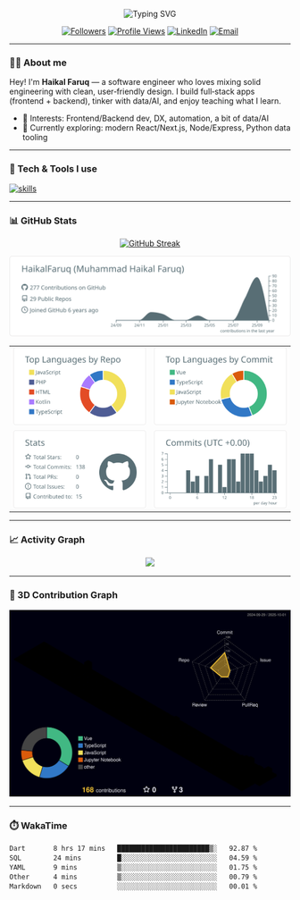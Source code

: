 <p align="center">
  <img src="https://readme-typing-svg.demolab.com?font=Inter&size=28&duration=2800&pause=600&center=true&vCenter=true&width=650&lines=Assal%C4%81mu'alaikum%2C+I'm+Haikal+Faruq+%F0%9F%91%8B;Software+Engineer+%7C+Full%E2%80%91Stack+Developer;Learning+daily+and+shipping+useful+things" alt="Typing SVG" />
</p>

<p align="center">
  <a href="https://github.com/HaikalFaruq?tab=followers"><img alt="Followers" src="https://img.shields.io/github/followers/HaikalFaruq?style=flat&label=Followers"></a>
  <a href="https://github.com/HaikalFaruq"><img alt="Profile Views" src="https://komarev.com/ghpvc/?username=HaikalFaruq&style=flat"></a>
  <a href="https://www.linkedin.com/in/muhammad-haikal-faruq-923b62336/"><img alt="LinkedIn" src="https://img.shields.io/badge/LinkedIn-0A66C2?logo=linkedin&logoColor=white"></a>
  <a href="mailto:haikalfaruq2004@gmail.com"><img alt="Email" src="https://img.shields.io/badge/Email-contact-orange"></a>
</p>

---

### 👨‍💻 About me
Hey! I'm **Haikal Faruq** — a software engineer who loves mixing solid engineering with clean, user‑friendly design. I build full‑stack apps (frontend + backend), tinker with data/AI, and enjoy teaching what I learn.

- 🧭 Interests: Frontend/Backend dev, DX, automation, a bit of data/AI
- 🌱 Currently exploring: modern React/Next.js, Node/Express, Python data tooling

---

### 🧰 Tech & Tools I use
<p>
  <a href="https://skillicons.dev">
    <img src="https://skillicons.dev/icons?i=js,ts,html,css,react,vue,tailwind,bootstrap,vite,webpack,redux,nodejs,express,python,java,go,fastapi,flask,postgres,mysql,mongodb,sequelize,git,github,linux,docker,kubernetes,nginx,vercel,netlify,aws,gcp,flutter" alt="skills"/>
  </a>
</p>

---

### 📊 GitHub Stats

<p align="center">
  <a href="https://git.io/streak-stats">
    <img
      src="https://github-readme-streak-stats-beryl-mu.vercel.app?user=HaikalFaruq&hide_border=false&date_format=j%20M%5B%20Y%5D"
      alt="GitHub Streak"
      width="700"  />
  </a>
</p>

<p align="center">
  <img src="https://raw.githubusercontent.com/HaikalFaruq/HaikalFaruq/main/profile-summary-card-output/default/0-profile-details.svg" />
</p>

<table align="center">
<tr>
  <td><img src="https://raw.githubusercontent.com/HaikalFaruq/HaikalFaruq/main/profile-summary-card-output/default/1-repos-per-language.svg" /></td>
  <td><img src="https://raw.githubusercontent.com/HaikalFaruq/HaikalFaruq/main/profile-summary-card-output/default/2-most-commit-language.svg" /></td>
</tr>
<tr>
  <td><img src="https://raw.githubusercontent.com/HaikalFaruq/HaikalFaruq/main/profile-summary-card-output/default/3-stats.svg" /></td>
  <td><img src="https://raw.githubusercontent.com/HaikalFaruq/HaikalFaruq/main/profile-summary-card-output/default/4-productive-time.svg" /></td>
</tr>
</table>



---

### 📈 Activity Graph
<p align="center">
  <img src="https://github-readme-activity-graph.vercel.app/graph?username=HaikalFaruq&radius=8&hide_border=true" />
</p>

---

### 🧱 3D Contribution Graph
<p align="center">
  <img src="./profile-3d-contrib/profile-night-rainbow.svg" alt="3D profile contributions"/>
</p>

---

### ⏱️ WakaTime
<!-- Requires WakaTime account + GitHub Action (athul/waka-readme). The block below will auto‑fill each day. -->
<!--START_SECTION:waka-->

```txt
Dart       8 hrs 17 mins   ███████████████████████▒░   92.87 %
SQL        24 mins         █░░░░░░░░░░░░░░░░░░░░░░░░   04.59 %
YAML       9 mins          ▒░░░░░░░░░░░░░░░░░░░░░░░░   01.75 %
Other      4 mins          ▒░░░░░░░░░░░░░░░░░░░░░░░░   00.79 %
Markdown   0 secs          ░░░░░░░░░░░░░░░░░░░░░░░░░   00.01 %
```

<!--END_SECTION:waka-->
